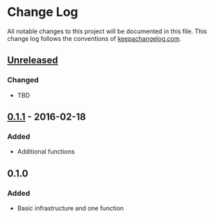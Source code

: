 # Change Log
All notable changes to this project will be documented in this file. This change log follows the conventions of [keepachangelog.com](http://keepachangelog.com/).

## [Unreleased]
### Changed
- TBD

## [0.1.1] - 2016-02-18
### Added
- Additional functions

## 0.1.0
### Added
- Basic infrastructure and one function

[Unreleased]: https://github.com/tmarble/avenir/compare/0.1.1...HEAD
[0.1.1]: https://github.com/tmarble/avenir/compare/0.1.0...0.1.1
